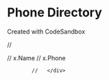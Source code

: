 # Phone Directory

Created with CodeSandbox

// <div key=x.Id className="grid-container">
// <span className="grid-item">x.Name</span>
// <span className="grid-item">x.Phone</span>

            //   </div>
